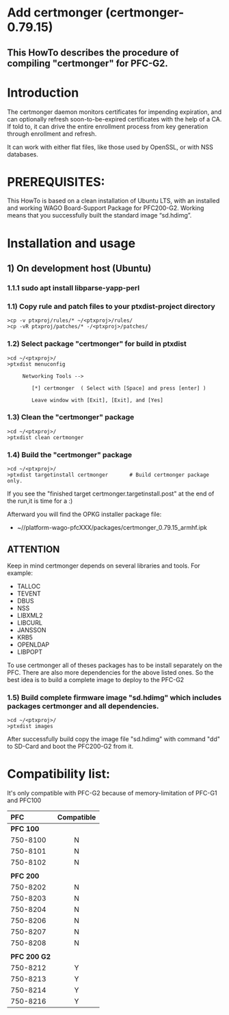 # Add certmonger (certmonger-0.79.15)

## This HowTo describes the procedure of compiling "certmonger" for PFC-G2.

# Introduction
The certmonger daemon monitors certificates for impending expiration, and can optionally refresh soon-to-be-expired certificates with the help of a CA. If told to, it can drive the entire enrollment process from key generation through enrollment and refresh.

It can work with either flat files, like those used by OpenSSL, or with NSS databases.

# PREREQUISITES:
This HowTo is  based on a clean installation of Ubuntu LTS, with an installed
and working WAGO Board-Support Package for PFC200-G2.
Working means that you successfully built the standard image “sd.hdimg”.

# Installation and usage

## 1) On development host (Ubuntu)
### 1.1.1 sudo apt install libparse-yapp-perl
### 1.1) Copy rule and patch files to your ptxdist-project directory
```
>cp -v ptxproj/rules/* ~/<ptxproj>/rules/
>cp -vR ptxproj/patches/* -/<ptxproj>/patches/
```

### 1.2) Select package "certmonger" for build in ptxdist
```
>cd ~/<ptxproj>/
>ptxdist menuconfig
```

```
     Networking Tools -->

        [*] certmonger  ( Select with [Space] and press [enter] )

        Leave window with [Exit], [Exit], and [Yes]
```

### 1.3) Clean the "certmonger" package
```
>cd ~/<ptxproj>/
>ptxdist clean certmonger
```

### 1.4) Build the "certmonger" package
```
>cd ~/<ptxproj>/
>ptxdist targetinstall certmonger       # Build certmonger package only.
```

If you see the "finished target certmonger.targetinstall.post" at the end of the run,it is time for a :)

Afterward you will find the OPKG installer package file:
-  ~/<ptxproj>/platform-wago-pfcXXX/packages/certmonger_0.79.15_armhf.ipk

## ATTENTION
Keep in mind certmonger depends on several libraries and tools. For example:
 * TALLOC
 * TEVENT
 * DBUS
 * NSS
 * LIBXML2
 * LIBCURL
 * JANSSON
 * KRB5
 * OPENLDAP
 * LIBPOPT

To use certmonger all of theses packages has to be install separately on the PFC. There are also more
dependencies for the above listed ones. So the best idea is to build a complete image to deploy to the
PFC-G2

### 1.5) Build complete firmware image "sd.hdimg" which includes packages certmonger and all dependencies.
```
>cd ~/<ptxproj>/
>ptxdist images
```

After successfully build copy the image file "sd.hdimg" with command "dd" to SD-Card and boot the PFC200-G2 from it.

# Compatibility list:
It's only compatible with PFC-G2 because of memory-limitation of PFC-G1 and PFC100

| PFC | Compatible |
|:-------------|:------------:|
| **PFC 100** | |
| 750-8100 | N |
| 750-8101 | N |
| 750-8102 | N |
|  |  |
| **PFC 200** | |
| 750-8202 | N |
| 750-8203 | N |
| 750-8204 | N |
| 750-8206 | N |
| 750-8207 | N |
| 750-8208 | N |
|  |  |
| **PFC 200 G2** | |
| 750-8212 | Y |
| 750-8213 | Y |
| 750-8214 | Y |
| 750-8216 | Y |
